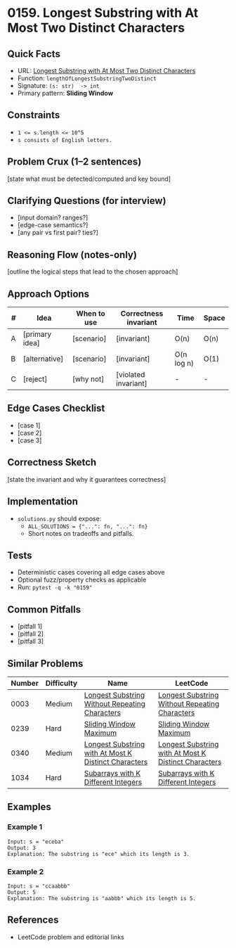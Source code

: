 # 0159. Longest Substring with At Most Two Distinct Characters

## Quick Facts

- URL: [Longest Substring with At Most Two Distinct Characters](https://leetcode.com/problems/longest-substring-with-at-most-two-distinct-characters/)
- Function: `lengthOfLongestSubstringTwoDistinct`
- Signature: `(s: str)  -> int`
- Primary pattern: **Sliding Window**

## Constraints

- `1 <= s.length <= 10^5`
- `s consists of English letters.`

## Problem Crux (1–2 sentences)

[state what must be detected/computed and key bound]

## Clarifying Questions (for interview)

- [input domain? ranges?]
- [edge-case semantics?]
- [any pair vs first pair? ties?]

## Reasoning Flow (notes-only)

[outline the logical steps that lead to the chosen approach]

## Approach Options

| # | Idea | When to use | Correctness invariant | Time | Space |
|---|------|-------------|-----------------------|------|-------|
| A | [primary idea] | [scenario] | [invariant] | O(n) | O(n) |
| B | [alternative] | [scenario] | [invariant] | O(n log n) | O(1) |
| C | [reject] | [why not] | [violated invariant] | - | - |

## Edge Cases Checklist

- [case 1]
- [case 2]
- [case 3]

## Correctness Sketch

[state the invariant and why it guarantees correctness]

## Implementation

- `solutions.py` should expose:
  - `ALL_SOLUTIONS = {"...": fn, "...": fn}`
  - Short notes on tradeoffs and pitfalls.

## Tests

- Deterministic cases covering all edge cases above
- Optional fuzz/property checks as applicable
- Run: `pytest -q -k "0159"`

## Common Pitfalls

- [pitfall 1]
- [pitfall 2]
- [pitfall 3]

## Similar Problems

| Number | Difficulty | Name | LeetCode |
|---|---|---|---|
| 0003 | Medium | [Longest Substring Without Repeating Characters](../0003-longest-substring-without-repeating-characters/readme.md) | [Longest Substring Without Repeating Characters](https://leetcode.com/problems/longest-substring-without-repeating-characters/) |
| 0239 | Hard | [Sliding Window Maximum](../0239-sliding-window-maximum/readme.md) | [Sliding Window Maximum](https://leetcode.com/problems/sliding-window-maximum/) |
| 0340 | Medium | [Longest Substring with At Most K Distinct Characters](../0340-longest-substring-with-at-most-k-distinct-characters/readme.md) | [Longest Substring with At Most K Distinct Characters](https://leetcode.com/problems/longest-substring-with-at-most-k-distinct-characters/) |
| 1034 | Hard | [Subarrays with K Different Integers](../1034-subarrays-with-k-different-integers/readme.md) | [Subarrays with K Different Integers](https://leetcode.com/problems/subarrays-with-k-different-integers/) |

## Examples

### Example 1

```text
Input: s = "eceba"
Output: 3
Explanation: The substring is "ece" which its length is 3.
```

### Example 2

```text
Input: s = "ccaabbb"
Output: 5
Explanation: The substring is "aabbb" which its length is 5.
```

## References

- LeetCode problem and editorial links
